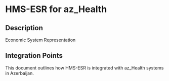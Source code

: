 # HMS-ESR for az_Health

## Description

Economic System Representation

## Integration Points

This document outlines how HMS-ESR is integrated with az_Health systems in Azerbaijan.
